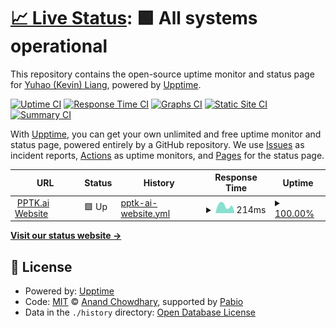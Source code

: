 # [📈 Live Status](https://kliang-pptk.github.io/status): <!--live status--> **🟩 All systems operational**

This repository contains the open-source uptime monitor and status page for [Yuhao (Kevin) Liang](https://kliang-pptk.github.io/status), powered by [Upptime](https://github.com/upptime/upptime).

[![Uptime CI](https://github.com/kliang-pptk/status/workflows/Uptime%20CI/badge.svg)](https://github.com/kliang-pptk/status/actions?query=workflow%3A%22Uptime+CI%22)
[![Response Time CI](https://github.com/kliang-pptk/status/workflows/Response%20Time%20CI/badge.svg)](https://github.com/kliang-pptk/status/actions?query=workflow%3A%22Response+Time+CI%22)
[![Graphs CI](https://github.com/kliang-pptk/status/workflows/Graphs%20CI/badge.svg)](https://github.com/kliang-pptk/status/actions?query=workflow%3A%22Graphs+CI%22)
[![Static Site CI](https://github.com/kliang-pptk/status/workflows/Static%20Site%20CI/badge.svg)](https://github.com/kliang-pptk/status/actions?query=workflow%3A%22Static+Site+CI%22)
[![Summary CI](https://github.com/kliang-pptk/status/workflows/Summary%20CI/badge.svg)](https://github.com/kliang-pptk/status/actions?query=workflow%3A%22Summary+CI%22)

With [Upptime](https://upptime.js.org), you can get your own unlimited and free uptime monitor and status page, powered entirely by a GitHub repository. We use [Issues](https://github.com/kliang-pptk/status/issues) as incident reports, [Actions](https://github.com/kliang-pptk/status/actions) as uptime monitors, and [Pages](https://kliang-pptk.github.io/status) for the status page.

<!--start: status pages-->
<!-- This summary is generated by Upptime (https://github.com/upptime/upptime) -->
<!-- Do not edit this manually, your changes will be overwritten -->
<!-- prettier-ignore -->
| URL | Status | History | Response Time | Uptime |
| --- | ------ | ------- | ------------- | ------ |
| <img alt="" src="https://icons.duckduckgo.com/ip3/pptk.ai.ico" height="13"> [PPTK.ai Website](https://pptk.ai) | 🟩 Up | [pptk-ai-website.yml](https://github.com/kliang-pptk/status/commits/HEAD/history/pptk-ai-website.yml) | <details><summary><img alt="Response time graph" src="./graphs/pptk-ai-website/response-time-week.png" height="20"> 214ms</summary><br><a href="https://kliang-pptk.github.io/status/history/pptk-ai-website"><img alt="Response time 246" src="https://img.shields.io/endpoint?url=https%3A%2F%2Fraw.githubusercontent.com%2Fkliang-pptk%2Fstatus%2FHEAD%2Fapi%2Fpptk-ai-website%2Fresponse-time.json"></a><br><a href="https://kliang-pptk.github.io/status/history/pptk-ai-website"><img alt="24-hour response time 39" src="https://img.shields.io/endpoint?url=https%3A%2F%2Fraw.githubusercontent.com%2Fkliang-pptk%2Fstatus%2FHEAD%2Fapi%2Fpptk-ai-website%2Fresponse-time-day.json"></a><br><a href="https://kliang-pptk.github.io/status/history/pptk-ai-website"><img alt="7-day response time 214" src="https://img.shields.io/endpoint?url=https%3A%2F%2Fraw.githubusercontent.com%2Fkliang-pptk%2Fstatus%2FHEAD%2Fapi%2Fpptk-ai-website%2Fresponse-time-week.json"></a><br><a href="https://kliang-pptk.github.io/status/history/pptk-ai-website"><img alt="30-day response time 246" src="https://img.shields.io/endpoint?url=https%3A%2F%2Fraw.githubusercontent.com%2Fkliang-pptk%2Fstatus%2FHEAD%2Fapi%2Fpptk-ai-website%2Fresponse-time-month.json"></a><br><a href="https://kliang-pptk.github.io/status/history/pptk-ai-website"><img alt="1-year response time 246" src="https://img.shields.io/endpoint?url=https%3A%2F%2Fraw.githubusercontent.com%2Fkliang-pptk%2Fstatus%2FHEAD%2Fapi%2Fpptk-ai-website%2Fresponse-time-year.json"></a></details> | <details><summary><a href="https://kliang-pptk.github.io/status/history/pptk-ai-website">100.00%</a></summary><a href="https://kliang-pptk.github.io/status/history/pptk-ai-website"><img alt="All-time uptime 99.49%" src="https://img.shields.io/endpoint?url=https%3A%2F%2Fraw.githubusercontent.com%2Fkliang-pptk%2Fstatus%2FHEAD%2Fapi%2Fpptk-ai-website%2Fuptime.json"></a><br><a href="https://kliang-pptk.github.io/status/history/pptk-ai-website"><img alt="24-hour uptime 100.00%" src="https://img.shields.io/endpoint?url=https%3A%2F%2Fraw.githubusercontent.com%2Fkliang-pptk%2Fstatus%2FHEAD%2Fapi%2Fpptk-ai-website%2Fuptime-day.json"></a><br><a href="https://kliang-pptk.github.io/status/history/pptk-ai-website"><img alt="7-day uptime 100.00%" src="https://img.shields.io/endpoint?url=https%3A%2F%2Fraw.githubusercontent.com%2Fkliang-pptk%2Fstatus%2FHEAD%2Fapi%2Fpptk-ai-website%2Fuptime-week.json"></a><br><a href="https://kliang-pptk.github.io/status/history/pptk-ai-website"><img alt="30-day uptime 100.00%" src="https://img.shields.io/endpoint?url=https%3A%2F%2Fraw.githubusercontent.com%2Fkliang-pptk%2Fstatus%2FHEAD%2Fapi%2Fpptk-ai-website%2Fuptime-month.json"></a><br><a href="https://kliang-pptk.github.io/status/history/pptk-ai-website"><img alt="1-year uptime 99.49%" src="https://img.shields.io/endpoint?url=https%3A%2F%2Fraw.githubusercontent.com%2Fkliang-pptk%2Fstatus%2FHEAD%2Fapi%2Fpptk-ai-website%2Fuptime-year.json"></a></details>

<!--end: status pages-->

[**Visit our status website →**](https://kliang-pptk.github.io/status)

## 📄 License

- Powered by: [Upptime](https://github.com/upptime/upptime)
- Code: [MIT](./LICENSE) © [Anand Chowdhary](https://anandchowdhary.com), supported by [Pabio](https://pabio.com)
- Data in the `./history` directory: [Open Database License](https://opendatacommons.org/licenses/odbl/1-0/)

